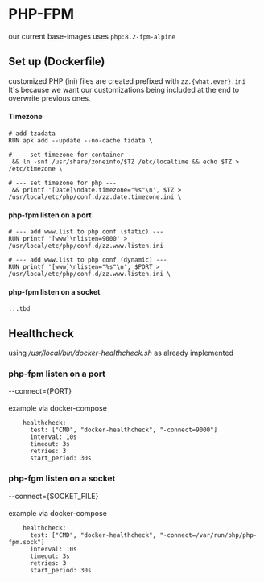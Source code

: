# PHP-FPM
our current base-images uses ``php:8.2-fpm-alpine``
## Set up (Dockerfile)
customized PHP (ini) files are created prefixed with ``zz.{what.ever}.ini``<br>
It´s because we want our customizations being included at the end to overwrite previous ones.
#### Timezone
```
# add tzadata
RUN apk add --update --no-cache tzdata \

# --- set timezone for container ---
 && ln -snf /usr/share/zoneinfo/$TZ /etc/localtime && echo $TZ > /etc/timezone \

# --- set timezone for php --- 
 && printf '[Date]\ndate.timezone="%s"\n', $TZ > /usr/local/etc/php/conf.d/zz.date.timezone.ini \
```
#### php-fpm listen on a port
```
# --- add www.list to php conf (static) ---
RUN printf '[www]\nlisten=9000' > /usr/local/etc/php/conf.d/zz.www.listen.ini
```
```
# --- add www.list to php conf (dynamic) ---
RUN printf '[www]\nlisten="%s"\n', $PORT > /usr/local/etc/php/conf.d/zz.www.listen.ini \
```
#### php-fpm listen on a socket
```
...tbd
```
## Healthcheck
using */usr/local/bin/docker-healthcheck.sh* as already implemented
### php-fpm listen on a port
--connect={PORT}<br><br>
example via docker-compose
```
    healthcheck:
      test: ["CMD", "docker-healthcheck", "-connect=9000"]
      interval: 10s
      timeout: 3s
      retries: 3
      start_period: 30s
```
### php-fgm listen on a socket
--connect={SOCKET_FILE}<br><br>
example via docker-compose
```
    healthcheck:
      test: ["CMD", "docker-healthcheck", "-connect=/var/run/php/php-fpm.sock"]
      interval: 10s
      timeout: 3s
      retries: 3
      start_period: 30s
```
